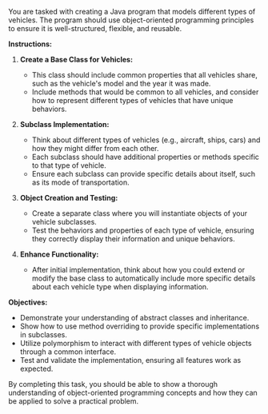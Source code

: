 You are tasked with creating a Java program that models different types of vehicles. The program should use object-oriented programming principles to ensure it is well-structured, flexible, and reusable.

**Instructions:**

1. **Create a Base Class for Vehicles:**

   - This class should include common properties that all vehicles share, such as the vehicle's model and the year it was made.
   - Include methods that would be common to all vehicles, and consider how to represent different types of vehicles that have unique behaviors.

2. **Subclass Implementation:**

   - Think about different types of vehicles (e.g., aircraft, ships, cars) and how they might differ from each other.
   - Each subclass should have additional properties or methods specific to that type of vehicle.
   - Ensure each subclass can provide specific details about itself, such as its mode of transportation.

3. **Object Creation and Testing:**

   - Create a separate class where you will instantiate objects of your vehicle subclasses.
   - Test the behaviors and properties of each type of vehicle, ensuring they correctly display their information and unique behaviors.

4. **Enhance Functionality:**
   - After initial implementation, think about how you could extend or modify the base class to automatically include more specific details about each vehicle type when displaying information.

**Objectives:**

- Demonstrate your understanding of abstract classes and inheritance.
- Show how to use method overriding to provide specific implementations in subclasses.
- Utilize polymorphism to interact with different types of vehicle objects through a common interface.
- Test and validate the implementation, ensuring all features work as expected.

By completing this task, you should be able to show a thorough understanding of object-oriented programming concepts and how they can be applied to solve a practical problem.
